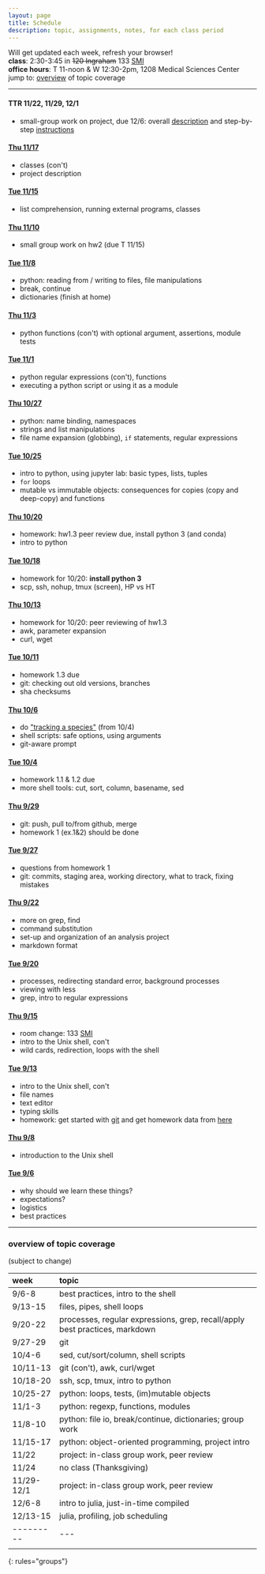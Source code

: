 ```yaml
---
layout: page
title: Schedule
description: topic, assignments, notes, for each class period
---
```


Will get updated each week, refresh your browser!  
**class**: 2:30-3:45 in ~~120 Ingraham~~ 133 [SMI](http://map.wisc.edu/s/dc3243ls)  
**office hours**: T 11-noon & W 12:30-2pm, 1208 Medical Sciences Center  
jump to: <!-- [next class](#thu-106notes1006html) details -->
[overview](#overview-of-topic-coverage) of topic coverage


---

<p></p>

#### TTR 11/22, 11/29, 12/1

- small-group work on project, due 12/6:
  overall [description](project1description)
  and step-by-step [instructions](project1stepsinstructions)


#### [Thu 11/17](notes1117.html)

- classes (con't)
- project description

#### [Tue 11/15](notes1115.html)

- list comprehension, running external programs, classes

#### [Thu 11/10](notes1110.html)

- small group work on hw2 (due T 11/15)

#### [Tue 11/8](notes1108.html)

- python: reading from / writing to files, file manipulations
- break, continue
- dictionaries (finish at home)

#### [Thu 11/3](notes1103.html)

- python functions (con't) with optional argument, assertions, module tests

#### [Tue 11/1](notes1101.html)

- python regular expressions (con't), functions
- executing a python script or using it as a module

#### [Thu 10/27](notes1027.html)

- python: name binding, namespaces
- strings and list manipulations
- file name expansion (globbing), `if` statements, regular expressions

#### [Tue 10/25](notes1025.html)

- intro to python, using jupyter lab: basic types, lists, tuples
- `for` loops
- mutable vs immutable objects:
  consequences for copies (copy and deep-copy) and functions

#### [Thu 10/20](notes1020.html)

- homework: hw1.3 peer review due, install python 3 (and conda)
- intro to python

#### [Tue 10/18](notes1018.html)

- homework for 10/20: **install python 3**
- scp, ssh, nohup, tmux (screen), HP vs HT

#### [Thu 10/13](notes1013.html)

- homework for 10/20: peer reviewing of hw1.3
- awk, parameter expansion
- curl, wget

#### [Tue 10/11](notes1011.html)

- homework 1.3 due
- git: checking out old versions, branches
- sha checksums

#### [Thu 10/6](notes1006.html)

- do ["tracking a species"](http://swcarpentry.github.io/shell-novice/07-find/#tracking-a-species)
(from 10/4)
- shell scripts: safe options, using arguments
- git-aware prompt

#### [Tue 10/4](notes1004.html)

- homework 1.1 & 1.2 due
- more shell tools: cut, sort, column, basename, sed

#### [Thu 9/29](notes0929.html)

- git: push, pull to/from github, merge
- homework 1 (ex.1&2) should be done

#### [Tue 9/27](notes0927.html)

- questions from homework 1
- git: commits, staging area, working directory,
  what to track, fixing mistakes

#### [Thu 9/22](notes0922.html)

- more on grep, find
- command substitution
- set-up and organization of an analysis project
- markdown format

#### [Tue 9/20](notes0920.html)

- processes, redirecting standard error, background processes
- viewing with less
- grep, intro to regular expressions

#### [Thu 9/15](notes0915.html)

- room change: 133 [SMI](http://map.wisc.edu/s/dc3243ls)
- intro to the Unix shell, con't
- wild cards, redirection, loops with the shell

#### [Tue 9/13](notes0913.html)

- intro to the Unix shell, con't
- file names
- text editor
- typing skills
- homework: get started with [git](git.html)
  and get homework data from [here](https://github.com/UWMadison-computingtools/coursedata//tree/master/hw1-snaqTimeTests)

#### [Thu 9/8](notes0908.html)

- introduction to the Unix shell

#### [Tue 9/6](notes0906.html)

- why should we learn these things?
- expectations?
- logistics
- best practices

--------

### overview of topic coverage

(subject to change)

| week    | topic |
|:--------|:------|
| 9/6-8   | best practices, intro to the shell |
| 9/13-15 | files, pipes, shell loops |
| 9/20-22 | processes, regular expressions, grep, recall/apply best practices, markdown |
| 9/27-29 | git |
| 10/4-6  | sed, cut/sort/column, shell scripts |
| 10/11-13| git (con't), awk, curl/wget |
| 10/18-20| ssh, scp, tmux, intro to python  |
| 10/25-27| python: loops, tests, (im)mutable objects |
| 11/1-3  | python: regexp, functions, modules |
| 11/8-10 | python: file io, break/continue, dictionaries; group work |
| 11/15-17| python: object-oriented programming, project intro |
| 11/22   | project: in-class group work, peer review |
| 11/24   | no class (Thanksgiving) |
| 11/29-12/1| project: in-class group work, peer review |
| 12/6-8  | intro to julia, just-in-time compiled |
| 12/13-15| julia, profiling, job scheduling |
|---------|---|
|         |   |
{: rules="groups"}
